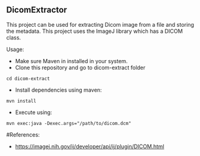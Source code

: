 ## DicomExtractor

This project can be used for extracting Dicom image from a file and storing the metadata. This project uses the ImageJ library which has a DICOM class.

Usage:

* Make sure Maven in installed in your system.
* Clone this repository and go to dicom-extract folder
```
cd dicom-extract
```
* Install dependencies using maven:
```
mvn install
```
* Execute using:
```
mvn exec:java -Dexec.args="/path/to/dicom.dcm"
```
#References:
* https://imagej.nih.gov/ij/developer/api/ij/plugin/DICOM.html
